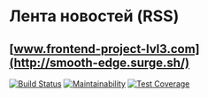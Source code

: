 # Лента новостей (RSS)

## [www.frontend-project-lvl3.com](http://smooth-edge.surge.sh/)

[![Build Status](https://travis-ci.org/matveevsa/frontend-project-lvl3.svg?branch=master)](https://travis-ci.org/matveevsa/frontend-project-lvl3) [![Maintainability](https://api.codeclimate.com/v1/badges/257791325f9778c93568/maintainability)](https://codeclimate.com/github/matveevsa/frontend-project-lvl3/maintainability) [![Test Coverage](https://api.codeclimate.com/v1/badges/257791325f9778c93568/test_coverage)](https://codeclimate.com/github/matveevsa/frontend-project-lvl3/test_coverage)
